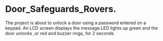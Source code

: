 # Door_Safeguards_Rovers.
The project is about to unlock a door using a password entered on a keypad. An LCD screen displays the message.LED lights up green and the door unlocks ,or red and buzzer rings, for 2 seconds

